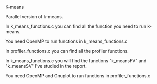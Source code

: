 K-means

Parallel version of k-means.

In k_means_functions.c you can find all the function you need to run k-means.

You need OpenMP to run functions in k_means_functions.c

In profiler_functions.c you can find all the profiler functions.


In k_means_functions.c you will find the functions "k_meansFV" and "k_meansSV" I've studied in the report.

You need OpenMP and Gnuplot to run functions in profiler_functions.c



